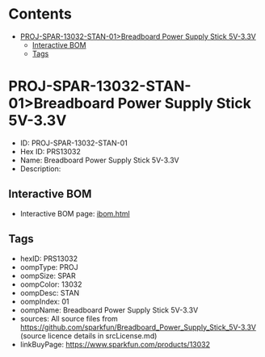 



Contents
========

* [PROJ-SPAR-13032-STAN-01>Breadboard Power Supply Stick 5V-3.3V](#proj-spar-13032-stan-01breadboard-power-supply-stick-5v-33v)
	* [Interactive BOM](#interactive-bom)
	* [Tags](#tags)

# PROJ-SPAR-13032-STAN-01>Breadboard Power Supply Stick 5V-3.3V

- ID: PROJ-SPAR-13032-STAN-01
- Hex ID: PRS13032
- Name: Breadboard Power Supply Stick 5V-3.3V
- Description: 

## Interactive BOM

- Interactive BOM page: [ibom.html](kicad/bom/ibom.html)

## Tags

- hexID: PRS13032
- oompType: PROJ
- oompSize: SPAR
- oompColor: 13032
- oompDesc: STAN
- oompIndex: 01
- oompName: Breadboard Power Supply Stick 5V-3.3V
- sources: All source files from https://github.com/sparkfun/Breadboard_Power_Supply_Stick_5V-3.3V (source licence details in srcLicense.md)
- linkBuyPage: https://www.sparkfun.com/products/13032
